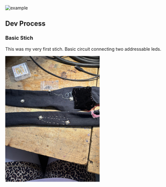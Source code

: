 
<img src="assets/videos/example.gif" alt="example" width="600" loop>



## Dev Process

### Basic Stich
This was my very first stich. Basic circuit connecting two addressable leds. 

<img src="assets/imgs/basic_stich.jpg" alt="img1" width="300">
